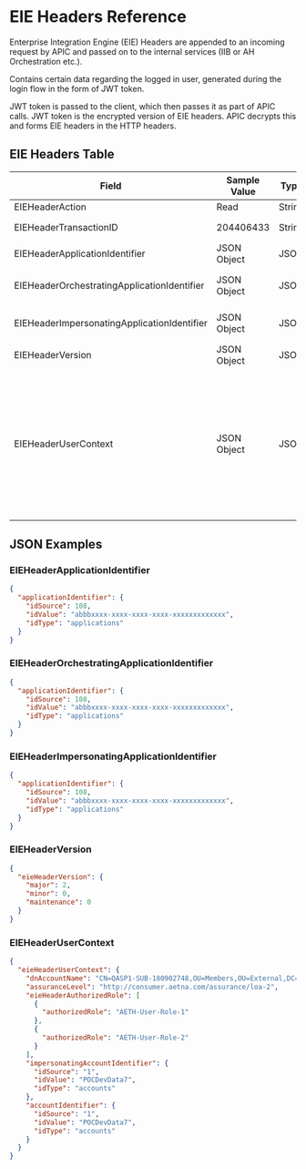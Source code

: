 # EIE Headers Reference

Enterprise Integration Engine (EIE) Headers are appended to an incoming request by APIC and passed on to the internal services (IIB or AH Orchestration etc.).

Contains certain data regarding the logged in user, generated during the login flow in the form of JWT token. 

JWT token is passed to the client, which then passes it as part of APIC calls. JWT token is the encrypted version of EIE headers. APIC decrypts this and forms EIE headers in the HTTP headers.

## EIE Headers Table

| Field | Sample Value | Type | Description |
|-------|--------------|------|-------------|
| EIEHeaderAction | Read | String | Action |
| EIEHeaderTransactionID | 204406433 | String | Global Transaction Id |
| EIEHeaderApplicationIdentifier | JSON Object | JSON | Member application |
| EIEHeaderOrchestratingApplicationIdentifier | JSON Object | JSON | Orchestration application, if applicable |
| EIEHeaderImpersonatingApplicationIdentifier | JSON Object | JSON | Impersonation application, if applicable |
| EIEHeaderVersion | JSON Object | JSON | EIE Header version |
| EIEHeaderUserContext | JSON Object | JSON | Account Info from LDAP. If impersonation, Roles are present for the CSR (must be AETH). Otherwise, member (must be AETH). Contains CSR Info and Member Info |

## JSON Examples

### EIEHeaderApplicationIdentifier
```json
{
  "applicationIdentifier": {
    "idSource": 108,
    "idValue": "abbbxxxx-xxxx-xxxx-xxxx-xxxxxxxxxxxxx",
    "idType": "applications"
  }
}
```

### EIEHeaderOrchestratingApplicationIdentifier
```json
{
  "applicationIdentifier": {
    "idSource": 108,
    "idValue": "abbbxxxx-xxxx-xxxx-xxxx-xxxxxxxxxxxxx",
    "idType": "applications"
  }
}
```

### EIEHeaderImpersonatingApplicationIdentifier
```json
{
  "applicationIdentifier": {
    "idSource": 108,
    "idValue": "abbbxxxx-xxxx-xxxx-xxxx-xxxxxxxxxxxxx",
    "idType": "applications"
  }
}
```

### EIEHeaderVersion
```json
{
  "eieHeaderVersion": {
    "major": 2,
    "minor": 0,
    "maintenance": 0
  }
}
```

### EIEHeaderUserContext
```json
{
  "eieHeaderUserContext": {
    "dnAccountName": "CN=QASP1-SUB-180902748,OU=Members,OU=External,DC=aetheq,DC=aetnaeq,DC=com",
    "assuranceLevel": "http://consumer.aetna.com/assurance/loa-2",
    "eieHeaderAuthorizedRole": [
      {
        "authorizedRole": "AETH-User-Role-1"
      },
      {
        "authorizedRole": "AETH-User-Role-2"
      }
    ],
    "impersonatingAccountIdentifier": {
      "idSource": "1",
      "idValue": "POCDevData7",
      "idType": "accounts"
    },
    "accountIdentifier": {
      "idSource": "1",
      "idValue": "POCDevData7",
      "idType": "accounts"
    }
  }
}
``` 